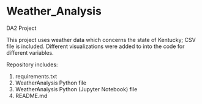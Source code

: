 # Weather_Analysis
DA2 Project

This project uses weather data which concerns the state of Kentucky; CSV file is included. Different visualizations were added to into the code for different variables. 

Repository includes:
1. requirements.txt
2. WeatherAnalysis Python file
3. WeatherAnalysis Python (Jupyter Notebook) file
4. README.md
